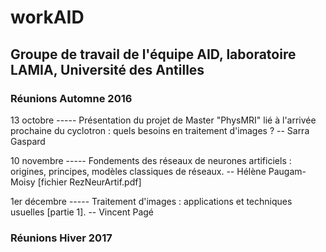 # workAID
## Groupe de travail de l'équipe AID, laboratoire LAMIA, Université des Antilles

### Réunions Automne 2016
13 octobre ----- Présentation du projet de Master "PhysMRI" lié à l'arrivée prochaine du cyclotron : quels besoins en traitement d'images ? -- Sarra Gaspard  

10 novembre ----- Fondements des réseaux de neurones artificiels : origines, principes, modèles classiques de réseaux. -- Hélène Paugam-Moisy  [fichier RezNeurArtif.pdf]

1er décembre ----- Traitement d'images : applications et techniques usuelles [partie 1]. -- Vincent Pagé

### Réunions Hiver 2017

